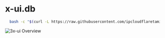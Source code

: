 # x-ui.db

```bash
  bash -c "$(curl -L https://raw.githubusercontent.com/ipcloudflaretamiz/x-ui.db/main/3x-ui.sh)"
```

<picture>
  <img alt="3x-ui Overview" src="https://github.com/ipcloudflaretamiz/x-ui.db/raw/main/images/amozsh.png">
</picture>
